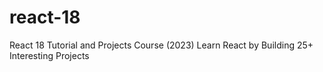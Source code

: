 # react-18
React 18 Tutorial and Projects Course (2023) Learn React by Building 25+ Interesting Projects

